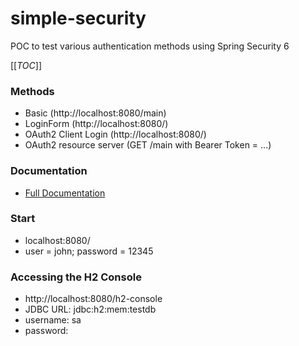 # simple-security

POC to test various authentication methods using Spring Security 6

[[_TOC_]]

### Methods

* Basic (http://localhost:8080/main)
* LoginForm (http://localhost:8080/)
* OAuth2 Client Login (http://localhost:8080/)
* OAuth2 resource server (GET /main with Bearer Token = ...)

### Documentation

* [Full Documentation](./doc/documentation.md)


### Start

* localhost:8080/
* user = john; password = 12345


### Accessing the H2 Console

* http://localhost:8080/h2-console
* JDBC URL: jdbc:h2:mem:testdb
* username: sa
* password: 
